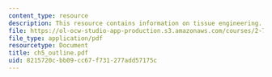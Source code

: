 ```yaml
---
content_type: resource
description: This resource contains information on tissue engineering.
file: https://ol-ocw-studio-app-production.s3.amazonaws.com/courses/2-782j-design-of-medical-devices-and-implants-spring-2006/8215720cbb09cc67f731277add57175c_ch5_outline.pdf
file_type: application/pdf
resourcetype: Document
title: ch5_outline.pdf
uid: 8215720c-bb09-cc67-f731-277add57175c
---
```

